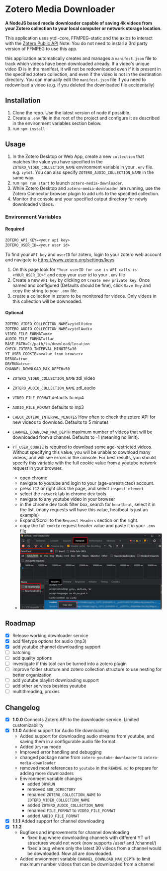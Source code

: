 # Zotero Media Downloader

**A NodeJS based media downloader capable of saving 4k videos from your Zotero collection to your local computer or network storage location.**

This application uses ytdl-core, FFMPEG-static and the axios to interact with the [Zotero Public API](https://www.zotero.org/support/dev/web_api/v3/start) Note: You do not need to install a 3rd party version of FFMPEG to use this app.

this application automatically creates and manages a `manifest.json` file to track which videos have been downloaded already. If a video's unique video ID is in the manifest, it will not be redownloaded even if it is present in the specified zotero collection, and even if the video is not in the destination directory. You can manually edit the `manifest.json` file if you need to redownload a video (e.g. if you deleted the downloaded file accidentally)

## Installation

1. Clone the repo. Use the latest version of node if possible.
2. Create a `.env` file in the root of the project and configure it as described in the environment variables section below. 
3. run `npm install`

## Usage

1. In the Zotero Desktop or Web App, create a new `collection` that matches the value you have specified in the `ZOTERO_VIDEO_COLLECTION_NAME` environment variable in your `.env` file. e.g. `zytdl`. You can also specify `ZOTERO_AUDIO_COLLECTION_NAME` in the same way.
3. run `npm run start` to launch `zotero-media-downloader`.
4. While Zotero Desktop and `zotero-media-downloader` are running, use the Zotero Connector browser plugin to add urls to the specified collection.
5. Monitor the console and your specified output directory for newly downloaded videos.  

### Environment Variables

#### Required
```dosini
ZOTERO_API_KEY=<your api key>
ZOTERO_USER_ID=<your user id>
```

To find your `API key` and `userID` for zotero, login to your zotero web account and navigate to https://www.zotero.org/settings/keys 

1. On this page look for `"Your userID for use in API calls is <YOUR_USER_ID>"` and copy your user id to your `.env` file
2. Create a new `API key` by clicking on `Create new private key`. Once named and configured (Defaults should be fine), click `Save Key` and copy the string to your `.env` file.
3. create a collection in zotero to be monitored for videos. Only videos in this collection will be downoaded. 

#### Optional
```dosini
ZOTERO_VIDEO_COLLECTION_NAME=zytdlVideo
ZOTERO_AUDIO_COLLECTION_NAME=zytdlAudio
VIDEO_FILE_FORMAT=mkv
AUDIO_FILE_FORMAT=flac
BASE_PATH=C:/path/to/download/location
CHECK_ZOTERO_INTERVAL_MINUTES=30
YT_USER_COOKIE=<value from browser>
DEBUG=true
DRYRUN=true
CHANNEL_DOWNLOAD_MAX_DEPTH=50
```

* `ZOTERO_VIDEO_COLLECTION_NAME` zdl_video
* `ZOTERO_AUDIO_COLLECTION_NAME` zdl_audio
* `VIDEO_FILE_FORMAT` defaults to mp4
* `AUDIO_FILE_FORMAT` defaults to mp3
* `CHECK_ZOTERO_INTERVAL_MINUTES` How often to check the zotero API for new videos to download. Defaults to 5 minutes
* `CHANNEL_DOWNLOAD_MAX_DEPTH` maximum number of videos that will be downloaded from a channel. Defaults to -1 (meaning no limit).
* `YT_USER_COOKIE` is required to download some age-restricted videos. Without specifying this value, you will be unable to download many videos, and will see errors in the console. For best results, you should specify this variable with the full cookie value from a youtube network request in your browser.

    - open chrome
    - navigate to youtube and login to your (age-unrestricted) account.
    - press `f12` or right click the page, and select `inspect element`
    - select the `network` tab in chrome dev tools
    - navigate to any youtube video in your browser
    - in the chrome dev tools filter box, search for `heartbeat`, select  it in the list. (many requests will have this value, heatbeat is just an example)
    - Expand/Scroll to the `Request Headers` section on the right. 
    - copy the full `cookie` request header value and paste it in your `.env` file
    - ![Cookie Value Location](./res/cookie-screenshot.png)

## Roadmap

- [x] Release working downloader service
- [x] add filetype options for audio (mp3)
- [x] add youtube channel downloading support
- [ ] batching
- [ ] add quality options
- [ ] investigate if this tool can be turned into a zotero plugin
- [ ] improve folder stucture and zotero collection structure to use nesting for better organization
- [ ] add youtube playlist downloading support
- [ ] add other services besides youtube
- [ ] multithreading, proxies

## Changelog
- [x] **1.0.0** Connects Zotero API to the downloader service. Limited customizability
- [x] **1.1.0** Added support for Audio file downloading
    - Added support for downloading audio streams from youtube, and saving them in a configurable audio file format.
    - Added `Dryrun` mode
    - Improved error handling and debugging
    - changed package name from `zotero-youtube-downloader` to `zotero-media-downloader`
    - removed most references to `youtube` in the `README.md` to prepare for adding more downloaders
    - Environment variable changes
        - added `DRYRUN`
        - removed `SUB_DIRECTORY`
        - renamed `ZOTERO_COLLECTION_NAME` to `ZOTERO_VIDEO_COLLECTION_NAME`
        - added `ZOTERO_AUDIO_COLLECTION_NAME`
        - renamed `FILE_FORMAT` to `VIDEO_FILE_FORMAT`
        - added `AUDIO_FILE_FORMAT`
- [x] **1.1.1** Added support for channel downloading
- [x] **1.1.2** 
    - Bugfixes and improvements for channel downloading
        - fixed bug where downloading channels with different YT url structures would not work (now supports /user/ and /channel/)
        - fixed a bug where only the latest 30 videos from a channel would be downloaded. Now all are downloaded.
    - Added envionment variable `CHANNEL_DOWNLOAD_MAX_DEPTH` to limit maximum number videos that can be downloaded from a channel